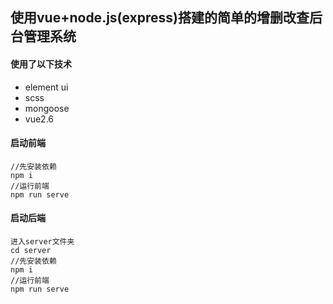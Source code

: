 ## 使用vue+node.js(express)搭建的简单的增删改查后台管理系统

#### 使用了以下技术

+ element ui
+ scss
+ mongoose
+ vue2.6

#### 启动前端

```
//先安装依赖
npm i
//运行前端
npm run serve
```

#### 启动后端

```
进入server文件夹
cd server
//先安装依赖
npm i
//运行前端
npm run serve
```

